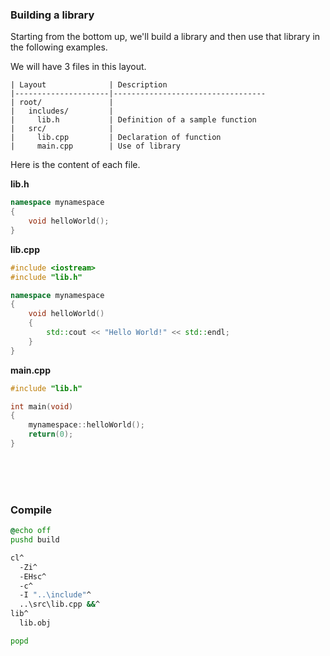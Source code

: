 ### Building a library

Starting from the bottom up, we'll build a library and then use that library in the following examples.

We will have 3 files in this layout.

```
| Layout              | Description
|---------------------|----------------------------------
| root/               |
|   includes/         |
|     lib.h           | Definition of a sample function
|   src/              |
|     lib.cpp         | Declaration of function
|     main.cpp        | Use of library
```

Here is the content of each file.

**lib.h**

```cpp
namespace mynamespace
{
    void helloWorld();
}
```

**lib.cpp**

```cpp
#include <iostream>
#include "lib.h"

namespace mynamespace
{
    void helloWorld()
    {
        std::cout << "Hello World!" << std::endl;
    }
}
```

**main.cpp**

```cpp
#include "lib.h"

int main(void)
{
    mynamespace::helloWorld();
    return(0);
}
```

<br>
<br>
<br>

### Compile

```bat
@echo off
pushd build

cl^
  -Zi^
  -EHsc^
  -c^
  -I "..\include"^
  ..\src\lib.cpp &&^
lib^
  lib.obj

popd

```
